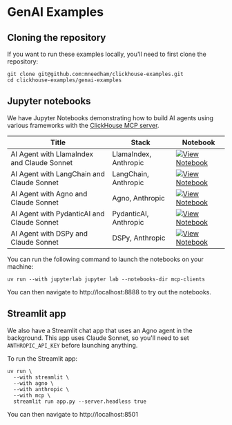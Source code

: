 # GenAI Examples

## Cloning the repository

If you want to run these examples locally, you'll need to first clone the repository:

```
git clone git@github.com:mneedham/clickhouse-examples.git
cd clickhouse-examples/genai-examples
```


## Jupyter notebooks

We have Jupyter Notebooks demonstrating how to build AI agents using various frameworks with the [ClickHouse MCP server](https://github.com/ClickHouse/mcp-clickhouse).

| Title | Stack | Notebook |
|-------|-------|----------|
| AI Agent with LlamaIndex and Claude Sonnet | LlamaIndex, Anthropic | [![View Notebook](https://img.shields.io/badge/view-notebook-orange?logo=jupyter)](https://github.com/clickhouse/examples/blob/main/GenAI-Examples/mcp-clients/agents/llama_index.ipynb) |
| AI Agent with LangChain and Claude Sonnet | LangChain, Anthropic | [![View Notebook](https://img.shields.io/badge/view-notebook-orange?logo=jupyter)](https://github.com/clickhouse/examples/blob/main/GenAI-Examples/mcp-clients/agents/langchain.ipynb) |
| AI Agent with Agno and Claude Sonnet | Agno, Anthropic | [![View Notebook](https://img.shields.io/badge/view-notebook-orange?logo=jupyter)](https://github.com/clickhouse/examples/blob/main/GenAI-Examples/mcp-clients/agents/agno.ipynb) |
| AI Agent with PydanticAI and Claude Sonnet | PydanticAI, Anthropic | [![View Notebook](https://img.shields.io/badge/view-notebook-orange?logo=jupyter)](https://github.com/clickhouse/examples/blob/main/GenAI-Examples/mcp-clients/agents/pydantic.ipynb) |
| AI Agent with DSPy and Claude Sonnet | DSPy, Anthropic | [![View Notebook](https://img.shields.io/badge/view-notebook-orange?logo=jupyter)](https://github.com/clickhouse/examples/blob/main/GenAI-Examples/mcp-clients/agents/dspy.ipynb) |

You can run the following command to launch the notebooks on your machine:

```
uv run --with jupyterlab jupyter lab --notebooks-dir mcp-clients
```

You can then navigate to http://localhost:8888 to try out the notebooks.

## Streamlit app

We also have a Streamlit chat app that uses an Agno agent in the background.
This app uses Claude Sonnet, so you'll need to set `ANTHROPIC_API_KEY` before launching anything.

To run the Streamlit app:

```
uv run \
  --with streamlit \
  --with agno \
  --with anthropic \
  --with mcp \
  streamlit run app.py --server.headless true
```

You can then navigate to http://localhost:8501
